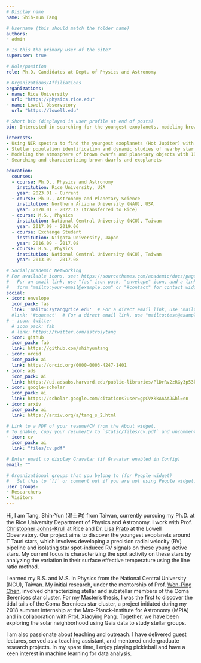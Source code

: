 ```yaml
---
# Display name
name: Shih-Yun Tang

# Username (this should match the folder name)
authors:
- admin

# Is this the primary user of the site?
superuser: true

# Role/position
role: Ph.D. Candidates at Dept. of Physics and Astronomy

# Organizations/Affiliations
organizations:
- name: Rice University
  url: "https://physics.rice.edu"
- name: Lowell Observatory
  url: "https://lowell.edu"

# Short bio (displayed in user profile at end of posts)
bio: Interested in searching for the youngest exoplanets, modeling brown dwarf's atmosphere, and studying stellar cluster's dynamics.

interests:
- Using NIR spectra to find the youngest exoplanets (Hot Jupiter) with the RV technique.
- Stellar population identification and dynamic studies of nearby star clusters and moving groups
- Modeling the atmosphere of brown dwarfs and planetary objects with 1D radiative-convective model.
- Searching and characterizing brown dwarfs and exoplanets

education:
  courses:
  - course: Ph.D., Physics and Astronomy
    institution: Rice University, USA
    year: 2023.01 - Current
  - course: Ph.D., Astronomy and Planetary Science
    institution: Northern Arizona University (NAU), USA
    year: 2020.01 - 2022.12 (transferred to Rice)
  - course: M.S., Physics
    institution: National Central University (NCU), Taiwan
    year: 2017.09 - 2019.06
  - course: Exchange Student
    institution: Niigata University, Japan
    year: 2016.09 - 2017.08
  - course: B.S., Physics
    institution: National Central University (NCU), Taiwan
    year: 2013.09 - 2017.08

# Social/Academic Networking
# For available icons, see: https://sourcethemes.com/academic/docs/page-builder/#icons
#   For an email link, use "fas" icon pack, "envelope" icon, and a link in the
#   form "mailto:your-email@example.com" or "#contact" for contact widget.
social:
- icon: envelope
  icon_pack: fas
  link: 'mailto:sytang@rice.edu'  # For a direct email link, use "mailto:test@example.org".
  #link: '#contact'  # For a direct email link, use "mailto:test@example.org".
# - icon: twitter
  # icon_pack: fab
  # link: https://twitter.com/astrosytang
- icon: github
  icon_pack: fab
  link: https://github.com/shihyuntang
- icon: orcid
  icon_pack: ai
  link: https://orcid.org/0000-0003-4247-1401
- icon: ads
  icon_pack: ai
  link: https://ui.adsabs.harvard.edu/public-libraries/PlDrRv2zRGy3p53kCUbDPQ
- icon: google-scholar
  icon_pack: ai
  link: https://scholar.google.com/citations?user=gpCVXkkAAAAJ&hl=en
- icon: arxiv
  icon_pack: ai
  link: https://arxiv.org/a/tang_s_2.html

# Link to a PDF of your resume/CV from the About widget.
# To enable, copy your resume/CV to `static/files/cv.pdf` and uncomment the lines below.
- icon: cv
  icon_pack: ai
  link: "files/cv.pdf"

# Enter email to display Gravatar (if Gravatar enabled in Config)
email: ""

# Organizational groups that you belong to (for People widget)
#   Set this to `[]` or comment out if you are not using People widget.
user_groups:
- Researchers
- Visitors
---
```

Hi, I am Tang, Shih-Yun (湯士昀) from Taiwan, currently pursuing my Ph.D. at the Rice University Department of Physics and Astronomy. I work with Prof. [Christopher Johns-Krull](http://www.ruf.rice.edu/~cmj/) at Rice and Dr. [Lisa Prato](http://www2.lowell.edu/users/lprato/) at the Lowell Observatory. Our project aims to discover the youngest exoplanets around T Tauri stars, which involves developing a precision radial velocity (RV) pipeline and isolating star spot-induced RV signals on these young active stars. My current focus is characterizing the spot activity on these stars by analyzing the variation in their surface effective temperature using the line ratio method.

I earned my B.S. and M.S. in Physics from the National Central University (NCU), Taiwan. My initial research, under the mentorship of Prof. [Wen-Ping Chen](https://www.astro.ncu.edu.tw/~wchen/wp_chen/index.htm), involved characterizing stellar and substellar members of the Coma Berenices star cluster. For my Master’s thesis, I was the first to discover the tidal tails of the Coma Berenices star cluster, a project initiated during my 2018 summer internship at the Max-Planck-Institute for Astronomy (MPIA) and in collaboration with Prof. Xiaoying Pang. Together, we have been exploring the solar neighborhood using Gaia data to study stellar groups.

I am also passionate about teaching and outreach. I have delivered guest lectures, served as a teaching assistant, and mentored undergraduate research projects. In my spare time, I enjoy playing pickleball and have a keen interest in machine learning for data analysis.